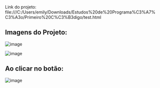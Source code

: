 Link do projeto:
file:///C:/Users/emily/Downloads/Estudos%20de%20Programa%C3%A7%C3%A3o/Primeiro%20C%C3%B3digo/test.html

## Imagens do Projeto:

![image](https://github.com/user-attachments/assets/ea62d09e-3e24-40b7-a464-70f7a1538072)

![image](https://github.com/user-attachments/assets/7105081c-29b3-41e2-9cc3-e9fee30e9c66)


## Ao clicar no botão:

![image](https://github.com/user-attachments/assets/abdd7d4e-3967-41d9-8ea5-be32d293d492)
